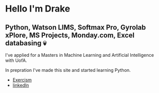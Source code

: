 # Hello I'm Drake
## Python, Watson LIMS, Softmax Pro, Gyrolab xPlore, MS Projects, Monday.com, Excel databasing 💀
I've applied for a Masters in Machine Learning and Artificial Intelligence with UofA.

In prepration I've made this site and started learning Python.

- [Exercism](https://exercism.org/profiles/Drackonack)
- [linkedIn](https://www.linkedin.com/in/brian-drake-0bb22b1b3/)